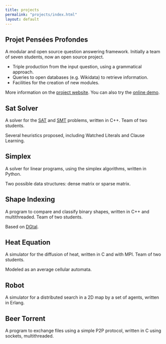```yaml
---
title: projects
permalink: "projects/index.html"
layout: default
---
```


## Projet Pensées Profondes <a id="git-ic" href="https://github.com/ProjetPP/"><i class="fa fa-github" style="font-size:0.5em;"></i></a>

A modular and open source question answering framework. Initially a team of seven
students, now an open source project.

* Triple production from the input question, using a grammatical approach.
* Queries to open databases (e.g. Wikidata) to retrieve information.
* Facilities for the creation of new modules.

More information on the [project website](http://projetpp.github.io). You can also
try the [online demo](http://askplatyp.us).


## Sat Solver <a id="git-ic" href="https://github.com/Ezibenroc/satsolver"><i class="fa fa-github" style="font-size:0.5em;"></i></a>

A solver for the [SAT](https://en.wikipedia.org/wiki/Boolean_satisfiability_problem)
and [SMT](https://en.wikipedia.org/wiki/Satisfiability_Modulo_Theories) problems,
written in C++. Team of two students.

Several heuristics proposed, including Watched Literals and Clause Learning.


## Simplex <a id="git-ic" href="https://github.com/Ezibenroc/simplex"><i class="fa fa-github" style="font-size:0.5em;"></i></a>

A solver for linear programs, using the simplex algorithms, written in Python.

Two possible data structures: dense matrix or sparse matrix.


## Shape Indexing <a id="git-ic" href="https://github.com/Ezibenroc/shape-indexing"><i class="fa fa-github" style="font-size:0.5em;"></i></a>

A program to compare and classify binary shapes, written in C++ and multithreaded.
Team of two students.

Based on [DGtal](http://dgtal.org).


## Heat Equation <a id="git-ic" href="https://github.com/yhamoudi/heatEquation"><i class="fa fa-github" style="font-size:0.5em;"></i></a>

A simulator for the diffusion of heat, written in C and with MPI. Team of two students.

Modeled as an average cellular automata.


## Robot <a id="git-ic" href="https://github.com/Ezibenroc/robot"><i class="fa fa-github" style="font-size:0.5em;"></i></a>

A simulator for a distributed search in a 2D map by a set of agents, written in Erlang.


## Beer Torrent <a id="git-ic" href="https://github.com/Ezibenroc/beertorrent"><i class="fa fa-github" style="font-size:0.5em;"></i></a>

A program to exchange files using a simple P2P protocol, written in C using sockets, multithreaded.
